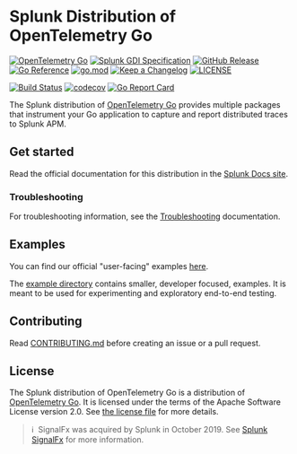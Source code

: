 # Splunk Distribution of OpenTelemetry Go

[![OpenTelemetry Go](https://img.shields.io/badge/OTel-1.37.0-blueviolet)](https://github.com/open-telemetry/opentelemetry-go/releases/tag/v1.37.0)
[![Splunk GDI Specification](https://img.shields.io/badge/GDI-1.7.0-blueviolet)](https://github.com/signalfx/gdi-specification/releases/tag/v1.7.0)
[![GitHub Release](https://img.shields.io/github/v/release/signalfx/splunk-otel-go?include_prereleases)](https://github.com/signalfx/splunk-otel-go/releases)
[![Go Reference](https://pkg.go.dev/badge/github.com/signalfx/splunk-otel-go.svg)](https://pkg.go.dev/github.com/signalfx/splunk-otel-go)
[![go.mod](https://img.shields.io/github/go-mod/go-version/signalfx/splunk-otel-go)](go.mod)
[![Keep a Changelog](https://img.shields.io/badge/changelog-Keep%20a%20Changelog-%23E05735)](CHANGELOG.md)
[![LICENSE](https://img.shields.io/github/license/signalfx/splunk-otel-go)](LICENSE)

[![Build Status](https://img.shields.io/github/actions/workflow/status/signalfx/splunk-otel-go/ci.yml?branch=main)](https://github.com/signalfx/splunk-otel-go/actions?query=branch%3Amain)
[![codecov](https://codecov.io/gh/signalfx/splunk-otel-go/branch/main/graph/badge.svg)](https://codecov.io/gh/signalfx/splunk-otel-go)
[![Go Report Card](https://goreportcard.com/badge/github.com/signalfx/splunk-otel-go)](https://goreportcard.com/report/github.com/signalfx/splunk-otel-go)

The Splunk distribution of [OpenTelemetry
Go](https://github.com/open-telemetry/opentelemetry-go) provides
multiple packages that instrument your Go
application to capture and report distributed traces to Splunk APM.

## Get started

Read the official documentation for this distribution in the
[Splunk Docs site](https://quickdraw.splunk.com/redirect/?product=Observability&version=current&location=go.application).

### Troubleshooting

For troubleshooting information, see the
[Troubleshooting](https://quickdraw.splunk.com/redirect/?product=Observability&version=current&location=go.troubleshooting)
documentation.

## Examples

You can find our official "user-facing" examples
[here](https://github.com/signalfx/tracing-examples/tree/main/opentelemetry-tracing/opentelemetry-go).

The [example directory](./example) contains smaller, developer focused, examples.
It is meant to be used for experimenting and exploratory end-to-end testing.

## Contributing

Read [CONTRIBUTING.md](CONTRIBUTING.md)
before creating an issue or a pull request.

## License

The Splunk distribution of OpenTelemetry Go is a
distribution of [OpenTelemetry Go](https://github.com/open-telemetry/opentelemetry-go).
It is licensed under the terms of the Apache Software License version 2.0.
See [the license file](./LICENSE) for more details.

>ℹ️&nbsp;&nbsp;SignalFx was acquired by Splunk in October 2019. See [Splunk
SignalFx](https://www.splunk.com/en_us/investor-relations/acquisitions/signalfx.html)
for more information.
